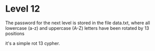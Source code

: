 # Level 12

The password for the next level is stored in the file data.txt, where all lowercase (a-z) and uppercase (A-Z) letters have been rotated by 13 positions

it's a simple rot 13 cypher.